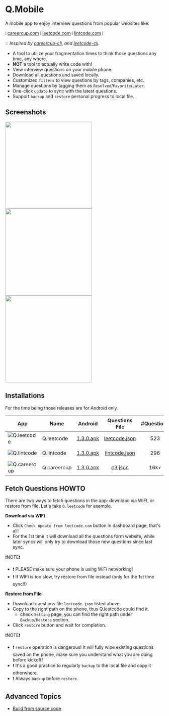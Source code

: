 # Q.Mobile

A mobile app to enjoy interview questions from popular websites like:

⦙  [careercup.com](https://careercup.com/page)
⦙  [leetcode.com](https://leetcode.com/problemset/algorithms/)
⦙  [lintcode.com](http://www.lintcode.com/en/problem/) ⦙ 

:bulb: *Inspired by [careercup-cli](https://github.com/skygragon/careercup-cli), and [leetcode-cli](https://github.com/skygragon/leetcode-cli).*

* A tool to utilize your fragmentation times to think those questions any time, any where.
* **NOT** a tool to actually write code with!
* View interview questions on your mobile phone.
* Download all questions and saved locally.
* Customized `filters` to view questions by tags, companies, etc.
* Manage questions by tagging them as `Resolved`/`Favorite`/`Later`.
* One-click `update` to sync with the latest questions.
* Support `backup` and `restore` personal progress to local file.

## Screenshots

<kbd><img src="https://github.com/skygragon/Q.mobile/blob/master/screenshots/dashboard.png" width="275" /></kbd>
<kbd><img src="https://github.com/skygragon/Q.mobile/blob/master/screenshots/question.png" width="275" /></kbd>
<kbd><img src="https://github.com/skygragon/Q.mobile/blob/master/screenshots/setting.png" width="275" /></kbd>

## Installations

For the time being those releases are for Android only.

|App|Name    |Android|Questions File|#Questions|Last Updated|
|---|--------|-------|:------------:|:--------:|:----------:|
|![Q.leetcode](https://github.com/skygragon/Q.mobile/raw/master/screenshots/Q.leetcode.64.png)|Q.leetcode |[1.3.0.apk](https://github.com/skygragon/Q.mobile/releases/download/1.3.0/Q.leetcode-1.3.0-android-3fdc208.apk) |[leetcode.json](https://github.com/skygragon/Q.mobile/releases/download/1.3.0/leetcode.json)|523 |2017-05-05|
|![Q.lintcode](https://github.com/skygragon/Q.mobile/raw/master/screenshots/Q.lintcode.64.png)|Q.lintcode |[1.3.0.apk](https://github.com/skygragon/Q.mobile/releases/download/1.3.0/Q.lintcode-1.3.0-android-08a7dfa.apk) |[lintcode.json](https://github.com/skygragon/Q.mobile/releases/download/1.3.0/lintcode.json)|296 |2017-05-05|
|![Q.careercup](https://github.com/skygragon/Q.mobile/raw/master/screenshots/Q.careercup.64.png)|Q.careercup|[1.3.0.apk](https://github.com/skygragon/Q.mobile/releases/download/1.3.0/Q.careercup-1.3.0-android-1ee2d2c.apk)|[c3.json](https://github.com/skygragon/Q.mobile/releases/download/1.2.0/c3.json)|16k+|2017-02-11|

## Fetch Questions HOWTO

There are two ways to fetch questions in the app: download via WIFI, or restore from file. Let's take `Q.leetcode` for example.

**Download via WIFI**

* Click `Check update from leetcode.com` button in dashboard page, that's all!
* For the 1st time it will download all the questions form website, while later syncs will only try to download those new questions since last sync.

:exclamation:NOTE:exclamation:
* :exclamation: PLEASE make sure your phone is using WiFi networking!
* :exclamation: If WIFI is too slow, try restore from file instead (only for the 1st time sync!!)

**Restore from File**

* Download questions file `leetcode.json` listed above.
* Copy to the right path on the phone, thus Q.leetcode could find it.
  * check `Setting` page, you can find the right path under `Backup/Restore` section.
* Click `restore` button and wait for completion.

:exclamation:NOTE:exclamation:
* :exclamation: `restore` operation is dangerous! It will fully wipe existing questions saved on the phone, make sure you understand what you are doing before kickoff!
* :exclamation: It's a good practice to regularly `backup` to the local file and copy it otherwhere.
* :exclamation: Always `backup` before `restore`.

## Advanced Topics

* [Build from source code](https://github.com/skygragon/Q.mobile/blob/master/docs/build.md)


